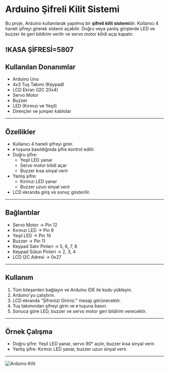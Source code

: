 # Arduino Şifreli Kilit Sistemi

Bu proje, Arduino kullanılarak yapılmış bir **şifreli kilit sistemi**dir. Kullanıcı 4 haneli şifreyi girerek sistemi açabilir. 
Doğru veya yanlış girişlerde LED ve buzzer ile geri bildirim verilir ve servo motor kilidi açıp kapatır.

!KASA ŞİFRESİ=5807
---

## Kullanılan Donanımlar

- Arduino Uno
- 4x3 Tuş Takımı (Keypad)
- LCD Ekran (I2C 20x4)
- Servo Motor
- Buzzer
- LED (Kırmızı ve Yeşil)
- Dirençler ve jumper kablolar

---

## Özellikler

- Kullanıcı 4 haneli şifreyi girer.  
- `#` tuşuna basıldığında şifre kontrol edilir.  
- Doğru şifre:  
  - Yeşil LED yanar  
  - Servo motor kilidi açar  
  - Buzzer kısa sinyal verir  
- Yanlış şifre:  
  - Kırmızı LED yanar  
  - Buzzer uzun sinyal verir  
- LCD ekranda giriş ve sonuç gösterilir.  

---

## Bağlantılar

- Servo Motor → Pin 12  
- Kırmızı LED → Pin 9  
- Yeşil LED → Pin 10  
- Buzzer → Pin 11  
- Keypad Satır Pinleri → 5, 6, 7, 8  
- Keypad Sütun Pinleri → 2, 3, 4  
- LCD I2C Adresi → 0x27  


---

## Kullanım

1. Tüm bileşenleri bağlayın ve Arduino IDE ile kodu yükleyin.  
2. Arduino'yu çalıştırın.  
3. LCD ekranda "Şifrenizi Giriniz:" mesajı görünecektir.  
4. Tuş takımından şifreyi girin ve `#` tuşuna basın.  
5. Sonuca göre LED, buzzer ve servo motor geri bildirim verecektir.  

---

## Örnek Çalışma

- Doğru şifre: Yeşil LED yanar, servo 90° açılır, buzzer kısa sinyal verir.  
- Yanlış şifre: Kırmızı LED yanar, buzzer uzun sinyal verir.  

---

![Arduino Kilit](kasa_kilidi/devre.png)


